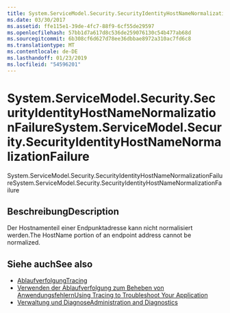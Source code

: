 ```yaml
---
title: System.ServiceModel.Security.SecurityIdentityHostNameNormalizationFailure
ms.date: 03/30/2017
ms.assetid: ffe115e1-39de-4fc7-88f9-6cf55de29597
ms.openlocfilehash: 57bb1d7a617d8c536de259076130c54b477ab68d
ms.sourcegitcommit: 6b308cf6d627d78ee36dbbae8972a310ac7fd6c8
ms.translationtype: MT
ms.contentlocale: de-DE
ms.lasthandoff: 01/23/2019
ms.locfileid: "54596201"
---
```

# <a name="systemservicemodelsecuritysecurityidentityhostnamenormalizationfailure"></a><span data-ttu-id="659d6-102">System.ServiceModel.Security.SecurityIdentityHostNameNormalizationFailure</span><span class="sxs-lookup"><span data-stu-id="659d6-102">System.ServiceModel.Security.SecurityIdentityHostNameNormalizationFailure</span></span>
<span data-ttu-id="659d6-103">System.ServiceModel.Security.SecurityIdentityHostNameNormalizationFailure</span><span class="sxs-lookup"><span data-stu-id="659d6-103">System.ServiceModel.Security.SecurityIdentityHostNameNormalizationFailure</span></span>  
  
## <a name="description"></a><span data-ttu-id="659d6-104">Beschreibung</span><span class="sxs-lookup"><span data-stu-id="659d6-104">Description</span></span>  
 <span data-ttu-id="659d6-105">Der Hostnamenteil einer Endpunktadresse kann nicht normalisiert werden.</span><span class="sxs-lookup"><span data-stu-id="659d6-105">The HostName portion of an endpoint address cannot be normalized.</span></span>  
  
## <a name="see-also"></a><span data-ttu-id="659d6-106">Siehe auch</span><span class="sxs-lookup"><span data-stu-id="659d6-106">See also</span></span>
- [<span data-ttu-id="659d6-107">Ablaufverfolgung</span><span class="sxs-lookup"><span data-stu-id="659d6-107">Tracing</span></span>](../../../../../docs/framework/wcf/diagnostics/tracing/index.md)
- [<span data-ttu-id="659d6-108">Verwenden der Ablaufverfolgung zum Beheben von Anwendungsfehlern</span><span class="sxs-lookup"><span data-stu-id="659d6-108">Using Tracing to Troubleshoot Your Application</span></span>](../../../../../docs/framework/wcf/diagnostics/tracing/using-tracing-to-troubleshoot-your-application.md)
- [<span data-ttu-id="659d6-109">Verwaltung und Diagnose</span><span class="sxs-lookup"><span data-stu-id="659d6-109">Administration and Diagnostics</span></span>](../../../../../docs/framework/wcf/diagnostics/index.md)

